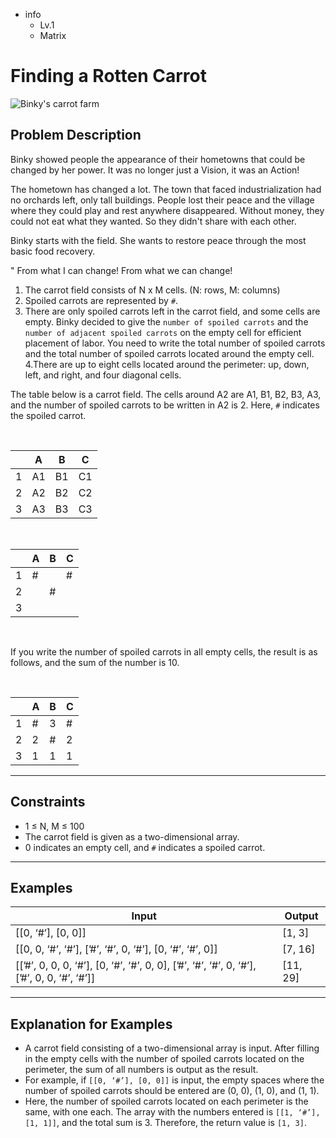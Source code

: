 - info
    - Lv.1
    - Matrix

# Finding a Rotten Carrot
![Binky's carrot farm](./5_1.webp)

## Problem Description
Binky showed people the appearance of their hometowns that could be changed by her power. It was no longer just a Vision, it was an Action!

The hometown has changed a lot. The town that faced industrialization had no orchards left, only tall buildings. People lost their peace and the village where they could play and rest anywhere disappeared. Without money, they could not eat what they wanted. So they didn't share with each other.

Binky starts with the field. She wants to restore peace through the most basic food recovery.

" From what I can change! From what we can change!

1. The carrot field consists of N x M cells. (N: rows, M: columns)
2. Spoiled carrots are represented by `#`.
3. There are only spoiled carrots left in the carrot field, and some cells are empty. Binky decided to give the `number of spoiled carrots` and the `number of adjacent spoiled carrots` on the empty cell for efficient placement of labor. You need to write the total number of spoiled carrots and the total number of spoiled carrots located around the empty cell.
4.There are up to eight cells located around the perimeter: up, down, left, and right, and four diagonal cells.

The table below is a carrot field. The cells around A2 are A1, B1, B2, B3, A3, and the number of spoiled carrots to be written in A2 is 2. Here, `#` indicates the spoiled carrot.

<br />

|  | A | B | C |
| --- | --- | --- | --- |
| 1 | A1 | B1 | C1 |
| 2 | A2 | B2 | C2 |
| 3 | A3 | B3 | C3 |

<br />

|  | A | B | C |
| --- | --- | --- | --- |
| 1 | # |  | # |
| 2 |  | # |  |
| 3 |  |  |  |

<br />

If you write the number of spoiled carrots in all empty cells, the result is as follows, and the sum of the number is 10.

<br />

|  | A | B | C |
| --- | --- | --- | --- |
| 1 | # | 3 | # |
| 2 | 2 | # | 2 |
| 3 | 1 | 1 | 1 |

---

## Constraints

- 1 ≤ N, M ≤ 100
- The carrot field is given as a two-dimensional array.
- 0 indicates an empty cell, and `#` indicates a spoiled carrot.

---

## Examples

| Input | Output |
| --- | --- |
| [[0, ‘#’], [0, 0]] | [1, 3] |
| [[0, 0, ‘#’, ‘#’], [’#’, ‘#’, 0, ‘#’], [0, ‘#’, ‘#’, 0]] | [7, 16] |
| [[’#’, 0, 0, 0, ‘#’], [0, ‘#’, ‘#’, 0, 0], [’#’, ‘#’, ‘#’, 0, ‘#’], [’#’, 0, 0, ‘#’, ‘#’]] | [11, 29] |

---

## Explanation for Examples

- A carrot field consisting of a two-dimensional array is input. After filling in the empty cells with the number of spoiled carrots located on the perimeter, the sum of all numbers is output as the result.
- For example, if `[[0, ‘#’], [0, 0]]` is input, the empty spaces where the number of spoiled carrots should be entered are (0, 0), (1, 0), and (1, 1).
- Here, the number of spoiled carrots located on each perimeter is the same, with one each. The array with the numbers entered is `[[1, ‘#’], [1, 1]]`, and the total sum is 3. Therefore, the return value is `[1, 3]`.